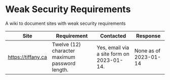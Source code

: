 # Weak Security Requirements

A wiki to document sites with weak security requirements

| Site | Requirement | Contacted | Response |
| --- | --- | --- | --- |
| https://tiffany.ca | Twelve (12) character maximum password length. | Yes, email via a site form on 2023-01-14. | None as of 2023-01-14 |
